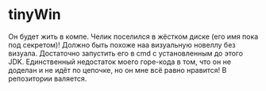 # tinyWin
Он будет жить в компе.
Челик поселился в жёстком диске (его имя пока под секретом)! Должно быть похоже наа визуальную новеллу без визуала. Достаточно запустить его в cmd с установленным до этого JDK. Единственный недостаток моего горе-кода в том, что он не доделан и не идёт по цепочке, но он мне всё равно нравится!
В репозитории валяется.
